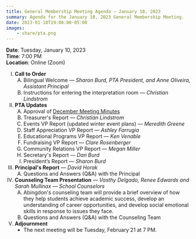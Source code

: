 ```yaml
---
title: General Membership Meeting Agenda — January 10, 2023
summary: Agenda for the January 10, 2023 General Membership Meeting.
date: 2023-01-10T19:00:00-05:00
images:
    - share/pta.png
---
```


<style type="text/css">
    ol { list-style-type: upper-roman; }
    ol ol { list-style-type: upper-alpha; }
    ol ol ol { list-style-type: decimal; }
    ol ol ol ol { list-style-type: lower-alpha; }
    ul { list-style-type: disc; }
</style>

**Date**: Tuesday, January 10, 2023  
**Time**: 7:00 PM  
**Location**: Online (Zoom)

1. **Call to Order**
    1. Bilingual Welcome — *Sharon Burd, PTA President, and Anne Oliveira, Assistant Principal*
    1. Instructions for entering the interpretation room — *Christian Lindstrom*
1. **PTA Updates**
    1. Approval of [December Meeting Minutes](/minutes/2022-12-13)
    1. Treasurer's Report — *Christian Lindstrom*
    1. Events VP Report (updated winter event plans) — *Meredith Greene*
    1. Staff Appreciation VP Report — *Ashley Farrugia*
    1. Educational Programs VP Report — *Ken Venable*
    1. Fundraising VP Report — *Clare Rosenberger*
    1. Community Relations VP Report — *Megan Miller*
    1. Secretary's Report — *Dan Burd*
    1. President’s Report — *Sharon Burd*
1. **Principal's Report** — *David Horak*
    1. Questions and Answers (Q&A) with the Principal
1. **Counseling Team Presentation** — *Vasthy Delgado, Renee Edwards and Sarah Mullinax — School Counselors*
    1. Abingdon's counseling team will provide a brief overview of how they help students achieve academic success, develop an understanding of career opportunities, and develop social emotional skills in response to issues they face.
    1. Questions and Answers (Q&A) with the Counseling Team
1. **Adjournment**
	- The next meeting will be Tuesday, February 21 at 7 PM.